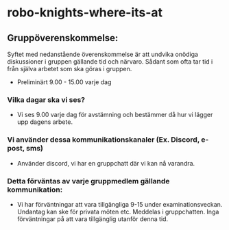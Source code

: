 # robo-knights-where-its-at



## Gruppöverenskommelse: 
Syftet med nedanstående överenskommelse är att undvika onödiga diskussioner i gruppen 
gällande tid och närvaro. Sådant som ofta tar tid i från själva arbetet som ska göras i gruppen.
* Preliminärt 9.00 - 15.00 varje dag

### Vilka dagar ska vi ses?
* Vi ses 9.00 varje dag för avstämning och bestämmer då hur vi lägger upp dagens arbete. 

### Vi använder dessa kommunikationskanaler (Ex. Discord, e-post, sms)
* Använder discord, vi har en gruppchatt där vi kan nå varandra. 

### Detta förväntas av varje gruppmedlem gällande kommunikation:
* Vi har förväntningar att vara tillgängliga 9-15 under examinationsveckan. Undantag kan ske för privata möten etc. 
Meddelas i gruppchatten. Inga förväntningar på att vara tillgänglig utanför denna tid. 



